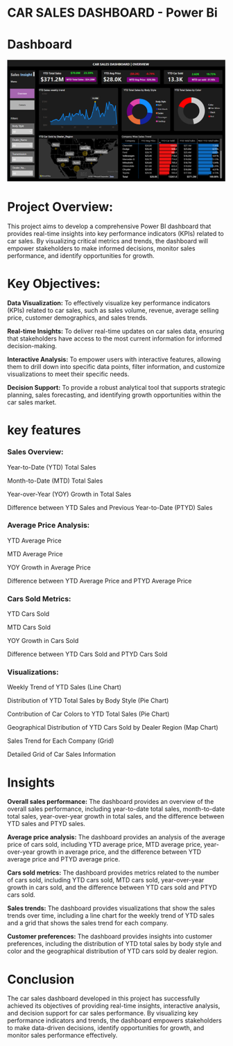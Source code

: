 # CAR SALES DASHBOARD - Power Bi


# Dashboard 
![Car sales dashboard](https://github.com/Nikurwt/Car-Sales-dashboard---PowerBi/blob/main/Screenshot%202024-10-17%20204249.png) 

# Project Overview:

This project aims to develop a comprehensive Power BI dashboard that provides real-time insights into key performance indicators (KPIs) related to car sales. By visualizing critical metrics and trends, the dashboard will empower stakeholders to make informed decisions, monitor sales performance, and identify opportunities for growth.

# Key Objectives:

**Data Visualization:** To effectively visualize key performance indicators (KPIs) related to car sales, such as sales volume, revenue, average selling price, customer demographics, and sales trends.

**Real-time Insights:** To deliver real-time updates on car sales data, ensuring that stakeholders have access to the most current information for informed decision-making.

**Interactive Analysis:** To empower users with interactive features, allowing them to drill down into specific data points, filter information, and customize visualizations to meet their specific needs.

**Decision Support:** To provide a robust analytical tool that supports strategic planning, sales forecasting, and identifying growth opportunities within the car sales market.

#  key features 


### Sales Overview:

Year-to-Date (YTD) Total Sales

Month-to-Date (MTD) Total Sales

Year-over-Year (YOY) Growth in Total Sales

Difference between YTD Sales and Previous Year-to-Date (PTYD) Sales   


### Average Price Analysis:

YTD Average Price

MTD Average Price

YOY Growth in Average Price

Difference between YTD Average Price and PTYD Average Price


### Cars Sold Metrics:

YTD Cars Sold

MTD Cars Sold

YOY Growth in Cars Sold

Difference between YTD Cars Sold and PTYD Cars Sold 


### Visualizations:

Weekly Trend of YTD Sales (Line Chart)

Distribution of YTD Total Sales by Body Style (Pie Chart)

Contribution of Car Colors to YTD Total Sales (Pie Chart)

Geographical Distribution of YTD Cars Sold by Dealer Region (Map Chart)

Sales Trend for Each Company (Grid)
   
Detailed Grid of Car Sales Information

# Insights

**Overall sales performance:** The dashboard provides an overview of the overall sales performance, including year-to-date total sales, month-to-date total sales, year-over-year growth in total sales, and the difference between YTD sales and PTYD sales.

**Average price analysis:** The dashboard provides an analysis of the average price of cars sold, including YTD average price, MTD average price, year-over-year growth in average price, and the difference between YTD average price and PTYD average price.

**Cars sold metrics:** The dashboard provides metrics related to the number of cars sold, including YTD cars sold, MTD cars sold, year-over-year growth in cars sold, and the difference between YTD cars sold and PTYD cars sold.

**Sales trends:** The dashboard provides visualizations that show the sales trends over time, including a line chart for the weekly trend of YTD sales and a grid that shows the sales trend for each company.

**Customer preferences:** The dashboard provides insights into customer preferences, including the distribution of YTD total sales by body style and color and the geographical distribution of YTD cars sold by dealer region.

# Conclusion

The car sales dashboard developed in this project has successfully achieved its objectives of providing real-time insights, interactive analysis, and decision support for car sales performance. By visualizing key performance indicators and trends, the dashboard empowers stakeholders to make data-driven decisions, identify opportunities for growth, and monitor sales performance effectively.

